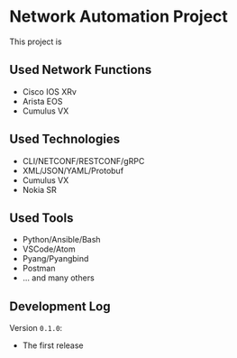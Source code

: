 # Network Automation Project 
This project is 

## Used Network Functions
- Cisco IOS XRv
- Arista EOS
- Cumulus VX

## Used Technologies 
- CLI/NETCONF/RESTCONF/gRPC
- XML/JSON/YAML/Protobuf
- Cumulus VX
- Nokia SR

## Used Tools 
- Python/Ansible/Bash
- VSCode/Atom
- Pyang/Pyangbind
- Postman
- ... and many others

## Development Log
Version `0.1.0`:
- The first release

